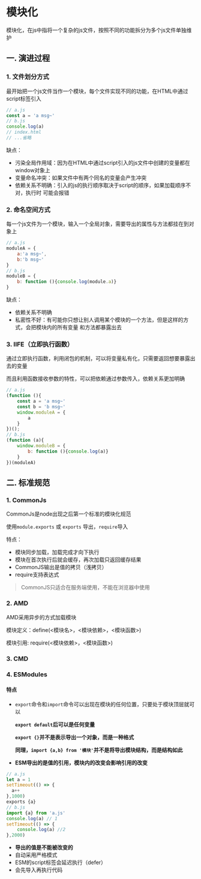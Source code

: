 # 模块化

模块化，在js中指将一个复杂的js文件，按照不同的功能拆分为多个js文件单独维护

## 一. 演进过程

### 1. 文件划分方式

最开始把一个js文件当作一个模块，每个文件实现不同的功能，在HTML中通过script标签引入
```js
// a.js
const a = 'a msg~'
// b.js
console.log(a)
// index.html
// ...省略
```

缺点：
* 污染全局作用域：因为在HTML中通过script引入的js文件中创建的变量都在window对象上
* 变量命名冲突：如果文件中有两个同名的变量会产生冲突
* 依赖关系不明确：引入的js的执行顺序取决于script的顺序，如果加载顺序不对，执行时
  可能会报错
  
### 2. 命名空间方式

每一个js文件为一个模块，输入一个全局对象，需要导出的属性与方法都挂在到对象上
```js
// a.js
moduleA = {
    a:'a msg~',
    b:'b msg~'
}
// b.js
moduleB = {
    b: function (){console.log(module.a)}
}
```

缺点：
* 依赖关系不明确
* 私密性不好：有可能你只想让别人调用某个模块的一个方法，但是这样的方式，会把模块内的所有变量
和方法都暴露出去
  
### 3. IIFE（立即执行函数）
通过立即执行函数，利用闭包的机制，可以将变量私有化，只需要返回想要暴露出去的变量

而且利用函数接收参数的特性，可以把依赖通过参数传入，依赖关系更加明确

```js
// a.js
(function (){
    const a = 'a msg~'
    const b = 'b msg~'
    window.moduleA = {
        a
    }
})();
// b.js
(function (a){
    window.moduleB = {
        b: function (){console.log(a)}
    }
})(moduleA)
```

## 二. 标准规范

### 1. CommonJs

CommonJs是node出现之后第一个标准的模块化规范

使用`module.exports` 或 `exports` 导出，`require`导入

特点：

* 模块同步加载，加载完成才向下执行
* 模块在首次执行后就会缓存，再次加载只返回缓存结果
* CommonJS输出是值的拷贝（浅拷贝）
* require支持表达式

>  CommonJS只适合在服务端使用，不能在浏览器中使用

### 2. AMD
AMD采用异步的方式加载模块

模块定义：define(<模块名>，<模块依赖>，<模块函数>)

模块引用: require(<模块依赖>，<模块函数>)
### 3. CMD

### 4. ESModules

#### 特点

* `export`命令和`import`命令可以出现在模块的任何位置，只要处于模块顶层就可以

  **`export default`后可以是任何变量**

  **`export {}`并不是表示导出一个对象，而是一种格式**

  **同理，`import {a,b} from '模块'`并不是将导出模块结构，而是结构如此**

* **ESM导出的是值的引用，模块内的改变会影响引用的改变**
```js
// a.js
let a = 1
setTimeout(() => {
  a++
},1000)
exports {a}
// b.js
import {a} from 'a.js'
console.log(a) // 1
setTimeout(() => {
    console.log(a) //2
},2000)
```
* **导出的值是不能被改变的**
* 自动采用严格模式
* ESM的script标签会延迟执行（defer）
* 会先导入再执行代码